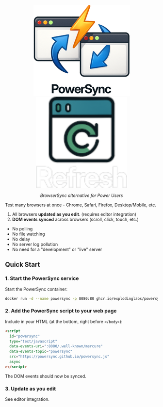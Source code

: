 <p align="center">
  <img alt="Logo" height="300" src="https://github.com/explodinglabs/powersync/blob/main/.images/logo-light.png?raw=true#gh-light-mode-only" />
  <img alt="Logo" height="300" src="https://github.com/explodinglabs/powersync/blob/main/.images/logo-dark.png?raw=true#gh-dark-mode-only" />
</p>

<p align="center">
  <i>BrowserSync alternative for Power Users</i>
</p>

Test many browsers at once - Chrome, Safari, Firefox, Desktop/Mobile, etc.

1. All browsers **updated as you edit**. (requires editor integration)
2. **DOM events synced** across browsers (scroll, click, touch, etc.)

- No polling
- No file watching
- No delay
- No server log pollution
- No need for a "development" or "live" server

## Quick Start

### 1. Start the PowerSync service

Start the PowerSync container:

```sh
docker run -d --name powersync -p 8080:80 ghcr.io/explodinglabs/powersync
```

### 2. Add the PowerSync script to your web page

Include in your HTML (at the bottom, right before `</body>`):

```html
<script
  id="powersync"
  type="text/javascript"
  data-events-uri=":8080/.well-known/mercure"
  data-events-topic="powersync"
  src="https://powersync.github.io/powersync.js"
  async
></script>
```

The DOM events should now be synced.

### 3. Update as you edit

See editor integration.
